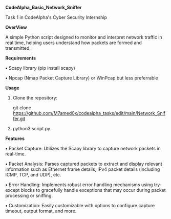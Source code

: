 **CodeAlpha_Basic_Network_Sniffer**

Task 1 in CodeAlpha's Cyber Security Internship

**OverView**

A simple Python script designed to monitor and interpret network traffic in real time, helping users understand how packets are formed and transmitted.

**Requirements**

 **•** Scapy library (pip install scapy)

 **•** Npcap (Nmap Packet Capture Library) or WinPcap but less preferrable

 **Usage**

 1. Clone the repository:

     git clone https://github.com/M7amed0x/codealpha_tasks/edit/main/Network_Sniffer.git

 4. python3 script.py

**Features**


**•** Packet Capture: Utilizes the Scapy library to capture network packets in real-time.

**•** Packet Analysis: Parses captured packets to extract and display relevant information such as Ethernet frame details, IPv4 packet details (including ICMP, TCP, and UDP), etc.

**•** Error Handling: Implements robust error handling mechanisms using try-except blocks to gracefully handle exceptions that may occur during packet processing or sniffing.

**•** Customization: Easily customizable with options to configure capture timeout, output format, and more.
